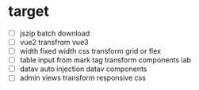 # target

- [ ] jszip batch download
- [ ] vue2 transfrom vue3
- [ ] width fixed width css transform grid or flex
- [ ] table input from mark tag transform components lab
- [ ] datav auto injection datav components
- [ ] admin views transform responsive css
